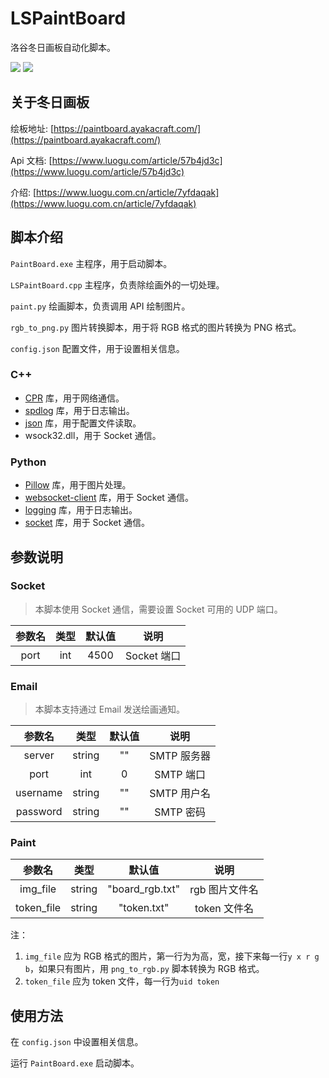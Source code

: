 # LSPaintBoard

洛谷冬日画板自动化脚本。

![](https://img.shields.io/badge/Python-3.10.11-blue) ![](https://img.shields.io/badge/C++-Clang_19.1.4-blue)

## 关于冬日画板

绘板地址: [https://paintboard.ayakacraft.com/](https://paintboard.ayakacraft.com/)

Api 文档: [https://www.luogu.com/article/57b4jd3c](https://www.luogu.com/article/57b4jd3c)

介绍: [https://www.luogu.com.cn/article/7yfdaqak](https://www.luogu.com.cn/article/7yfdaqak)

## 脚本介绍

`PaintBoard.exe` 主程序，用于启动脚本。

`LSPaintBoard.cpp` 主程序，负责除绘画外的一切处理。

`paint.py` 绘画脚本，负责调用 API 绘制图片。

`rgb_to_png.py` 图片转换脚本，用于将 RGB 格式的图片转换为 PNG 格式。

`config.json` 配置文件，用于设置相关信息。

### C++

-  [CPR](https://github.com/libcpr/cpr) 库，用于网络通信。
-  [spdlog](https://github.com/gabime/spdlog) 库，用于日志输出。
-  [json](https://github.com/nlohmann/json) 库，用于配置文件读取。
-  wsock32.dll，用于 Socket 通信。

### Python

- [Pillow](https://github.com/python-pillow/Pillow) 库，用于图片处理。
- [websocket-client](https://github.com/websocket-client/websocket-client) 库，用于 Socket 通信。
- [logging](https://docs.python.org/3/library/logging.html) 库，用于日志输出。
- [socket](https://docs.python.org/3/library/socket.html) 库，用于 Socket 通信。

## 参数说明

### Socket

> 本脚本使用 Socket 通信，需要设置 Socket 可用的 UDP 端口。

| 参数名 | 类型  | 默认值 |    说明     |
| :----: | :---: | :----: | :---------: |
|  port  |  int  |  4500  | Socket 端口 |

### Email

> 本脚本支持通过 Email 发送绘画通知。

|  参数名  |  类型  | 默认值 |    说明     |
| :------: | :----: | :----: | :---------: |
|  server  | string |   ""   | SMTP 服务器 |
|   port   |  int   |   0    |  SMTP 端口  |
| username | string |   ""   | SMTP 用户名 |
| password | string |   ""   |  SMTP 密码  |

### Paint

|   参数名   |  类型  |     默认值      |      说明      |
| :--------: | :----: | :-------------: | :------------: |
|  img_file  | string | "board_rgb.txt" | rgb 图片文件名 |
| token_file | string |   "token.txt"   |  token 文件名  |

注：

1. `img_file` 应为 RGB 格式的图片，第一行为为高，宽，接下来每一行`y x r g b`，如果只有图片，用 `png_to_rgb.py` 脚本转换为 RGB 格式。
2. `token_file` 应为 token 文件，每一行为`uid token`

## 使用方法

在 `config.json` 中设置相关信息。

运行 `PaintBoard.exe` 启动脚本。


